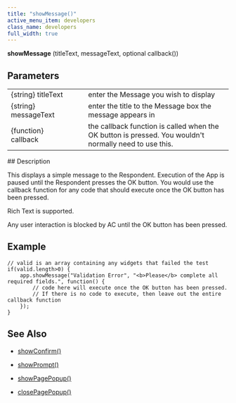 ```yaml
---
title: "showMessage()"
active_menu_item: developers
class_name: developers
full_width: true
---
```



**showMessage** (titleText, messageText, optional callback())

## Parameters

<table>
<tr>
<td width="193">
{string} titleText

</td>
<td width="17">
</td>
<td width="670">
enter the Message you wish to display

</td>
</tr>
<tr>
<td width="193">
{string} messageText

</td>
<td width="17">
</td>
<td width="670">
enter the title to the Message box the message appears in

</td>
</tr>
<tr>
<td width="193">
{function} callback

</td>
<td width="17">
</td>
<td width="670">
the callback function is called when the OK button is pressed. You wouldn't normally need to use this.

</td>
</tr>
</table>
## Description

This displays a simple message to the Respondent. Execution of the App is paused until the Respondent presses the OK button. You would use the callback function for any code that should execute once the OK button has been pressed.

Rich Text is supported.

Any user interaction is blocked by AC until the OK button has been pressed.

## Example

    // valid is an array containing any widgets that failed the test
    if(valid.length>0) {
        app.showMessage("Validation Error", "<b>Please</b> complete all required fields.", function() {
            // code here will execute once the OK button has been pressed.
            // If there is no code to execute, then leave out the entire callback function
        });
    }
     
   

## See Also

 - [showConfirm()](showconfirm.htm)

 - [showPrompt()](showprompt.htm)

 - [showPagePopup()](../page-functions/showpagepopup)

 - [closePagePopup()](../page-functions/closepagepopup)

